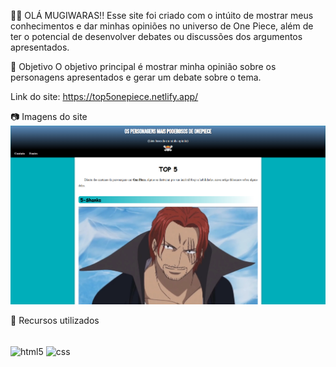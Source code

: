 🏴‍☠️ OLÁ MUGIWARAS!!
Esse site foi criado com o intúito de mostrar meus conhecimentos e dar minhas opiniões no universo de One Piece, além de ter o potencial de desenvolver debates ou discussões dos argumentos apresentados.

📄 Objetivo
O objetivo principal é mostrar minha opinião sobre os personagens apresentados e gerar um debate sobre o tema.

Link do site: https://top5onepiece.netlify.app/

📷 Imagens do site
<img src=imagens/Screenshot_100.png>

🔗 Recursos utilizados

<div style="display: inline_block"><br/>
    <img align="center" alt="html5" src="https://img.shields.io/badge/HTML5-E34F26?style=for-the-badge&logo=html5&logoColor=white"/>
    <img align="center" alt="css" src="https://img.shields.io/badge/CSS3-1572B6?style=for-the-badge&logo=css3&logoColor=white"/>
</div>


 